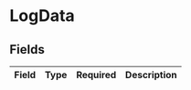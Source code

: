 # LogData


## Fields

| Field       | Type        | Required    | Description |
| ----------- | ----------- | ----------- | ----------- |